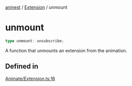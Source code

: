 [aninest](../../index.md) / [Extension](../index.md) / unmount

# unmount

```ts
type unmount: unsubscribe;
```

A function that unmounts an extension from the animation.

## Defined in

[Animate/Extension.ts:16](https://github.com/zphrs/aninest/blob/c0759892862ca3c4697d159317f2939666662924/core/src/Animate/Extension.ts#L16)
